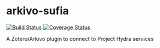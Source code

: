 # arkivo-sufia

[![Build Status](https://travis-ci.org/inukshuk/arkivo-sufia.svg?branch=master)](https://travis-ci.org/inukshuk/arkivo-hydra)
[![Coverage Status](https://coveralls.io/repos/inukshuk/arkivo-sufia/badge.svg)](https://coveralls.io/r/inukshuk/arkivo-hydra)

A Zotero/Arkivo plugin to connect to Project Hydra services
